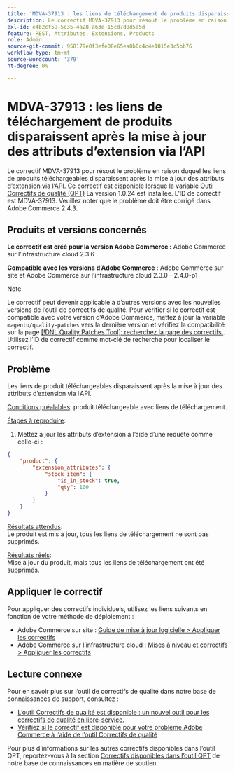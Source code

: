 ```yaml
---
title: 'MDVA-37913 : les liens de téléchargement de produits disparaissent après la mise à jour des attributs d’extension via l’API'
description: Le correctif MDVA-37913 pour résout le problème en raison duquel les liens de produits téléchargeables disparaissent après la mise à jour des attributs d’extension via l’API. Ce correctif est disponible lorsque l’[outil de correctifs de qualité (QPT)](/help/announcements/adobe-commerce-announcements/magento-quality-patches-released-new-tool-to-self-serve-quality-patches.md) 1.0.24 est installé. L’ID de correctif est MDVA-37913. Veuillez noter que le problème doit être corrigé dans Adobe Commerce 2.4.3.
exl-id: e4b2cf59-5c35-4a28-a63e-15cd7d0d5a5d
feature: REST, Attributes, Extensions, Products
role: Admin
source-git-commit: 958179e0f3efe08e65ea8b0c4c4e1015e3c5bb76
workflow-type: tm+mt
source-wordcount: '379'
ht-degree: 0%

---
```


# MDVA-37913 : les liens de téléchargement de produits disparaissent après la mise à jour des attributs d’extension via l’API

Le correctif MDVA-37913 pour résout le problème en raison duquel les liens de produits téléchargeables disparaissent après la mise à jour des attributs d’extension via l’API. Ce correctif est disponible lorsque la variable [Outil Correctifs de qualité (QPT)](/help/announcements/adobe-commerce-announcements/magento-quality-patches-released-new-tool-to-self-serve-quality-patches.md) La version 1.0.24 est installée. L’ID de correctif est MDVA-37913. Veuillez noter que le problème doit être corrigé dans Adobe Commerce 2.4.3.


## Produits et versions concernés

**Le correctif est créé pour la version Adobe Commerce :**
Adobe Commerce sur l’infrastructure cloud 2.3.6

**Compatible avec les versions d’Adobe Commerce :**
Adobe Commerce sur site et Adobe Commerce sur l’infrastructure cloud 2.3.0 - 2.4.0-p1
>[!NOTE]
>
>Le correctif peut devenir applicable à d’autres versions avec les nouvelles versions de l’outil de correctifs de qualité. Pour vérifier si le correctif est compatible avec votre version d’Adobe Commerce, mettez à jour la variable `magento/quality-patches` vers la dernière version et vérifiez la compatibilité sur la page [[!DNL Quality Patches Tool]: recherchez la page des correctifs.](https://devdocs.magento.com/quality-patches/tool.html#patch-grid). Utilisez l’ID de correctif comme mot-clé de recherche pour localiser le correctif.


## Problème

Les liens de produit téléchargeables disparaissent après la mise à jour des attributs d’extension via l’API.

<u>Conditions préalables</u>: produit téléchargeable avec liens de téléchargement.

<u>Étapes à reproduire</u>:

1. Mettez à jour les attributs d’extension à l’aide d’une requête comme celle-ci :

```JSON
{
    "product": {
        "extension_attributes": {
            "stock_item": {
                "is_in_stock": true,
                "qty": 100
            }
        }
    }
}
```

<u>Résultats attendus</u>:<br>
Le produit est mis à jour, tous les liens de téléchargement ne sont pas supprimés.

<u>Résultats réels</u>:<br>
Mise à jour du produit, mais tous les liens de téléchargement ont été supprimés.


## Appliquer le correctif

Pour appliquer des correctifs individuels, utilisez les liens suivants en fonction de votre méthode de déploiement :

* Adobe Commerce sur site : [Guide de mise à jour logicielle > Appliquer les correctifs](https://devdocs.magento.com/guides/v2.4/comp-mgr/patching/mqp.html)
* Adobe Commerce sur l’infrastructure cloud : [Mises à niveau et correctifs > Appliquer les correctifs](https://devdocs.magento.com/cloud/project/project-patch.html)

## Lecture connexe

Pour en savoir plus sur l’outil de correctifs de qualité dans notre base de connaissances de support, consultez :

* [L’outil Correctifs de qualité est disponible : un nouvel outil pour les correctifs de qualité en libre-service.](/help/announcements/adobe-commerce-announcements/magento-quality-patches-released-new-tool-to-self-serve-quality-patches.md)
* [Vérifiez si le correctif est disponible pour votre problème Adobe Commerce à l’aide de l’outil Correctifs de qualité](/help/support-tools/patches-available-in-qpt-tool/check-patch-for-magento-issue-with-magento-quality-patches.md)

Pour plus d’informations sur les autres correctifs disponibles dans l’outil QPT, reportez-vous à la section [Correctifs disponibles dans l’outil QPT](https://support.magento.com/hc/en-us/sections/360010506631-Patches-available-in-QPT-tool-) de notre base de connaissances en matière de soutien.
